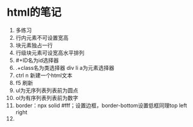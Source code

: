 # html的笔记

1. 多练习
2. 行内元素不可设置宽高
3. 块元素独占一行
4. 行级块元素可设宽高水平排列
5. #+ID名为id选择器
6. .+class名为类选择器
    div li a为元素选择器
7. ctrl n 新建一个html文本
8. f5 刷新
9. ul为无序列表列表前为圆点
10. ol为有序列表列表前为数字
11. border：npx solid #fff；设置边框，border-bottom设置低框同理top left right
12. 